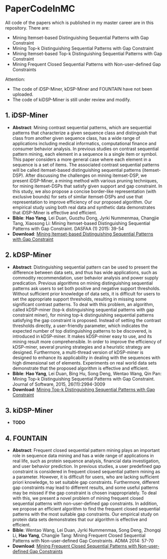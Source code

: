 # PaperCodeInMC
All code of the papers which is published in my master career are in this repository. There are:
+ Mining Itemset-based Distinguishing Sequential Patterns with Gap Constraint
+ Mining Top-k Distinguishing Sequential Patterns with Gap Constraint
+ Mining Itemset-based Top-k Distinguishing Sequential Patterns with Gap Constraint
+ Mining Frequent Closed Sequential Patterns with Non-user-defined Gap Constraints

Attention: 
+ The code of iDSP-Miner, kDSP-Miner and FOUNTAIN have not been uploaded.
+ The code of kiDSP-Miner is still under review and modify.

## 1. iDSP-Miner

+ <b>Abstract</b>: Mining contrast sequential patterns, which are sequential patterns that characterize a given sequence class and distinguish that class from another given sequence class, has a wide range of applications including medical informatics, computational finance and consumer behavior analysis. In previous studies on contrast sequential pattern mining, each element in a sequence is a single item or symbol. This paper considers a more general case where each element in a sequence is a set of items. The associated contrast sequential patterns will be called itemset-based distinguishing sequential patterns (itemset-DSP). After discussing the challenges on mining itemset-DSP, we present iDSP-Miner, a mining method with various pruning techniques, for mining itemset-DSPs that satisfy given support and gap constraint. In this study, we also propose a concise border-like representation (with exclusive bounds) for sets of similar itemset-DSPs and use that representation to improve efficiency of our proposed algorithm. Our empirical study using both real data and synthetic data demonstrates that iDSP-Miner is effective and efficient.
+ <b>Bible</b>: <b>Hao Yang</b>, Lei Duan, Guozhu Dong, Jyrki Nummenmaa, Changjie Tang, Xiaosong Li: Mining Itemset-based Distinguishing Sequential Patterns with Gap Constraint. DASFAA (1) 2015: 39-54
+ <b>Download</b>: [Mining Itemset-based Distinguishing Sequential Patterns with Gap Constraint](http://link.springer.com/chapter/10.1007%2F978-3-319-18120-2_3)


## 2. kDSP-Miner

+ <b>Abstract</b>: Distinguishing sequential pattern can be used to present the difference between data sets, and thus has wide applications, such as commodity recommendation, user behavior analysis and power supply predication. Previous algorithms on mining distinguishing sequential patterns ask users to set both positive and negative support thresholds. Without sufficient prior knowledge of data sets, it is difficult for users to set the appropriate support thresholds, resulting in missing some significant contrast patterns. To deal with this problem, an algorithm, called kDSP-miner (top-k distinguishing sequential patterns with gap constraint miner), for mining top-k distinguishing sequential patterns satisfying the gap constraint is proposed. Instead of setting the contrast thresholds directly, a user-friendly parameter, which indicates the expected number of top distinguishing patterns to be discovered, is introduced in kDSP-miner. It makes kDSP-miner easy to use, and its mining result more comprehensible. In order to improve the efficiency of kDSP-miner, several pruning strategies and a heuristic strategy are designed. Furthermore, a multi-thread version of kDSP-miner is designed to enhance its applicability in dealing with the sequences with high dimensional set of elements. Experiments on real world data sets demonstrate that the proposed algorithm is effective and efficient.
+ <b>Bible</b>: <b>Hao Yang</b>, Lei Duan, Bing Hu, Song Deng, Wentao Wang, Qin Pan: Mining Top-k Distinguishing Sequential Patterns with Gap Constraint. Journal of Software, 2015, 26(11):2994-3009
+ <b>Download</b>: [Mining Top-k Distinguishing Sequential Patterns with Gap Constraint](http://www.jos.org.cn/ch/reader/view_abstract.aspx?file_no=4906&flag=1)


## 3. kiDSP-Miner

+ <b>TODO</b>


## 4. FOUNTAIN

+ <b>Abstract</b>: Frequent closed sequential pattern mining plays an important role in sequence data mining and has a wide range of applications in real life, such as protein sequence analysis, financial data investigation, and user behavior prediction. In previous studies, a user predefined gap constraint is considered in frequent closed sequential pattern mining as a parameter. However, it is difficult for users, who are lacking sufficient priori knowledge, to set suitable gap constraints. Furthermore, different gap constraints may lead to different results, and some useful patterns may be missed if the gap constraint is chosen inappropriately. To deal with this, we present a novel problem of mining frequent closed sequential patterns with non-user-defined gap constraints. In addition, we propose an efficient algorithm to find the frequent closed sequential patterns with the most suitable gap constraints. Our empirical study on protein data sets demonstrates that our algorithm is effective and efficient.
+ <b>Bible</b>: Wentao Wang, Lei Duan, Jyrki Nummenmaa, Song Deng, Zhongqi Li, <b>Hao Yang</b>, Changjie Tang: Mining Frequent Closed Sequential Patterns with Non-user-defined Gap Constraints. ADMA 2014: 57-70
+ <b>Download</b>: [Mining Frequent Closed Sequential Patterns with Non-user-defined Gap Constraints](http://link.springer.com/chapter/10.1007%2F978-3-319-14717-8_5)



